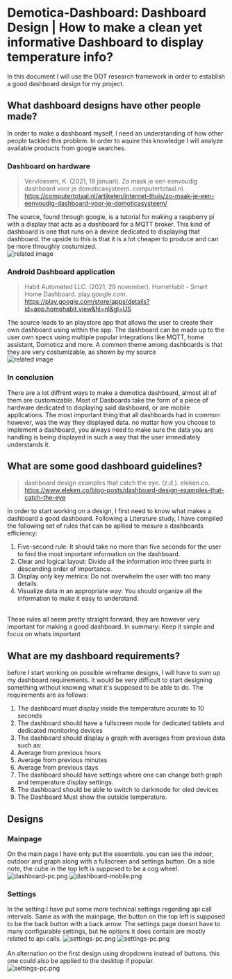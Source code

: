 # Demotica-Dashboard: Dashboard Design | How to make a clean yet informative Dashboard to display temperature info?
In this document I will use the DOT research framework in order to establish a good dashboard design for my project. 

## What dashboard designs have other people made?
In order to make a dashboard myself, I need an understanding of how other people tackled this problem. In order to aquire this knowledge I will analyze available products from google searches.
### Dashboard on hardware

>Vervloesem, K. (2021, 18 januari). Zo maak je een eenvoudig dashboard voor je domoticasysteem. computertotaal.nl. https://computertotaal.nl/artikelen/internet-thuis/zo-maak-je-een-eenvoudig-dashboard-voor-je-domoticasysteem/

The source, found through google, is a tutorial for making a raspberry pi with a display that acts as a dashboard for a MQTT broker. This kind of dashboard is one that runs on a device dedicated to displaying that dashboard. the upside to this is that it is a lot cheaper to produce and can be more throughly costumized.<br/>
![related image](https://api.reshift.nl/modules/media/show_image/569967/?width=640&crop=center)
<br/>

### Android Dashboard application

>Habit Automated LLC. (2021, 28 november). HomeHabit - Smart Home Dashboard. play.google.com. https://play.google.com/store/apps/details?id=app.homehabit.view&hl=nl&gl=US

The source leads to an playstore app that allows the user to create their own dashboard using within the app. The dashboard can be made up to the user own specs using multiple popular integrations like MQTT, home assistant, Domoticz and more. A common theme among dashboards is that they are very costumizable, as shown by my source<br/>
![related image](https://play-lh.googleusercontent.com/m1KCENqg8pVep7qdtcdrYjJtVnd--lH_t_7KP8phH-WuebTzTULqoSsQxt16IHIah_8=w2560-h1315)
<br/>
### In conclusion
There are a lot diffrent ways to make a demotica dashboard, almost all of them are customizable. Most of Dasboards take the form of a piece of hardware dedicated to displaying said dashboard, or are mobile applications.  The most important thing that all dashboards had in common however, was the way they displayed data. no mattar how you choose to implement a dashboard, you always need to make sure the data you are handling is being displayed in such a way that the user immediately understands it.
<br/>

## What are some good dashboard guidelines?
>dashboard design examples that catch the eye. (z.d.). eleken.co. https://www.eleken.co/blog-posts/dashboard-design-examples-that-catch-the-eye

In order to start working on a design, I first need to know what makes a dashboard a good dashboard. 
Following a Literature study, I have compiled the following set of rules that can be apllied to mesure a dashboards efficiency:
1. Five-second rule:  It should take no more than five seconds for the user to find the most important information on the dashboard.
2. Clear and logical layout: Divide all the information into three parts in descending order of importance.
3. Display only key metrics: Do not overwhelm the user with too many details.
4. Visualize data in an appropriate way: You should organize all the information to make it easy to understand.
<br/>
These rules all seem pretty straight forward, they are however very important for making a good dashboard.
In summary: Keep it simple and focus on whats important

## What are my dashboard requirements?
before I start working on possible wireframe designs, I will have to sum up my dashboard requirements. it would be very difficult to start designing something without knowing what it's supposed to be able to do.
The requirements are as follows:
1. The dashboard must display inside the temperature acurate to 10 seconds
2. The dashboard should have a fullscreen mode for dedicated tablets and dedicated monitoring devices
3. The dashboard should display a graph with averages from previous data such as:
  1. Average from previous hours 
  2. Average from previous minutes
  3. Average from previous days
4. The dashboard should have settings where one can change both graph and temperature display settings.
5. The dashboard should be able to switch to darkmode for oled devices
6. The Dashboard Must show the outside temperature.

## Designs
### Mainpage
On the main page I have only put the essentials. you can see the indoor, outdoor and graph along with a fullscreen and settings button.
On a side note, the cube in the top left is supposed to be a cog wheel.
![dashboard-pc.png](./Media/dashboard-pc.png)
![dashboard-mobile.png](./Media/dashboard-mobile.png)
### Settings
In the setting I have put some more technical settings regarding api call intervals.
Same as with the mainpage, the button on the top left is supposed to be the back button with a back arrow.
The settings page doesnt have to many configurable settings, but he options it does contain are mostly related to api calls.
![settings-pc.png](./Media/settings-pc.png)
![settings-pc.png](./Media/settings-mobile.png)
<br/><br/>
An alternation on the first design using dropdowns instead of buttons. this one could also be applied to the desktop if popular.
<br/>
![settings-pc.png](./Media/settings-mobile-alt1.png)
